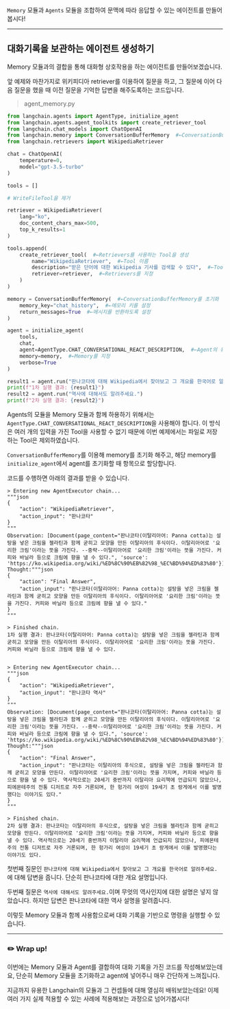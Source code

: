 `Memory` 모듈과 `Agents` 모듈을 조합하여 문맥에 따라 응답할 수 있는 에이전트를 만들어봅시다!

---

## 대화기록을 보관하는 에이전트 생성하기

Memory 모듈과의 결합을 통해 대화형 상호작용을 하는 에이전트를 만들어보겠습니다. 

앞 예제와 마찬가지로 위키피디아 retriever를 이용하여 질문을 하고, 그 질문에 이어 다음 질문을 했을 때 이전 질문을 기억한 답변을 해주도록하는 코드입니다.

> agent_memory.py

```python
from langchain.agents import AgentType, initialize_agent
from langchain.agents.agent_toolkits import create_retriever_tool
from langchain.chat_models import ChatOpenAI
from langchain.memory import ConversationBufferMemory  #←ConversationBufferMemory 가져오기
from langchain.retrievers import WikipediaRetriever

chat = ChatOpenAI(
    temperature=0,
    model="gpt-3.5-turbo"
)

tools = []

# WriteFileTool을 제거

retriever = WikipediaRetriever(
    lang="ko",
    doc_content_chars_max=500,
    top_k_results=1
)

tools.append(
    create_retriever_tool(  #←Retrievers를 사용하는 Tool을 생성
        name="WikipediaRetriever",  #←Tool 이름
        description="받은 단어에 대한 Wikipedia 기사를 검색할 수 있다",  #←Tool 설명
        retriever=retriever,  #←Retrievers를 지정
    )
)

memory = ConversationBufferMemory(  #←ConversationBufferMemory를 초기화
    memory_key="chat_history",  #←메모리 키를 설정
    return_messages=True  #←메시지를 반환하도록 설정
)

agent = initialize_agent(
    tools,
    chat,
    agent=AgentType.CHAT_CONVERSATIONAL_REACT_DESCRIPTION,  #←Agent의 유형을 대화형으로 변경
    memory=memory,  #←Memory를 지정
    verbose=True
)

result1 = agent.run("판나코타에 대해 Wikipedia에서 찾아보고 그 개요를 한국어로 알려주세요.")
print(f"1차 실행 결과: {result1}")
result2 = agent.run("역사에 대해서도 알려주세요.")
print(f"2차 실행 결과: {result2}")
```

Agents의 모듈을 Memory 모듈과 함께 하용하기 위해서는 `AgentType.CHAT_CONVERSATIONAL_REACT_DESCRIPTION`을 사용해야 합니다. 이 방식은 여러 개의 입력을 가진 Tool을 사용할 수 없기 때문에 이번 예제에서는 파일로 저장하는 Tool은 제외하였습니다.

`ConversationBufferMemory`를 이용해 memory를 초기화 해주고, 해당 memory를 `initialize_agent`에서 agent를 초기화할 때 항목으로 할당합니다.





코드를 수행하면 아래의 결과를 받을 수 있습니다.

```log
> Entering new AgentExecutor chain...
"""json
{
    "action": "WikipediaRetriever",
    "action_input": "판나코타"
}
"""
Observation: [Document(page_content="판나코타(이탈리아어: Panna cotta)는 설탕을 넣은 크림을 젤라틴과 함께 굳히고 모양을 만든 이탈리아의 후식이다. 이탈리아어로 '요리한 크림'이라는 뜻을 가진다. --중략--이탈리아어로 '요리한 크림'이라는 뜻을 가진다. 커피와 바닐라 등으로 크림에 향을 낼 수 있다.", 'source': 'https://ko.wikipedia.org/wiki/%ED%8C%90%EB%82%98_%EC%BD%94%ED%83%80'})]
Thought:"""json
{
    "action": "Final Answer",
    "action_input": "판나코타(이탈리아어: Panna cotta)는 설탕을 넣은 크림을 젤라틴과 함께 굳히고 모양을 만든 이탈리아의 후식이다. 이탈리아어로 '요리한 크림'이라는 뜻을 가진다. 커피와 바닐라 등으로 크림에 향을 낼 수 있다."
}
"""

> Finished chain.
1차 실행 결과: 판나코타(이탈리아어: Panna cotta)는 설탕을 넣은 크림을 젤라틴과 함께 굳히고 모양을 만든 이탈리아의 후식이다. 이탈리아어로 '요리한 크림'이라는 뜻을 가진다. 커피와 바닐라 등으로 크림에 향을 낼 수 있다.


> Entering new AgentExecutor chain...
"""json
{
    "action": "WikipediaRetriever",
    "action_input": "판나코타 역사"
}
"""
Observation: [Document(page_content="판나코타(이탈리아어: Panna cotta)는 설탕을 넣은 크림을 젤라틴과 함께 굳히고 모양을 만든 이탈리아의 후식이다. 이탈리아어로 '요리한 크림'이라는 뜻을 가진다. --중략--이탈리아어로 '요리한 크림'이라는 뜻을 가진다. 커피와 바닐라 등으로 크림에 향을 낼 수 있다.", 'source': 'https://ko.wikipedia.org/wiki/%ED%8C%90%EB%82%98_%EC%BD%94%ED%83%80'})]
Thought:"""json
{
    "action": "Final Answer",
    "action_input": "판나코타는 이탈리아의 후식으로, 설탕을 넣은 크림을 젤라틴과 함께 굳히고 모양을 만든다. 이탈리아어로 '요리한 크림'이라는 뜻을 가지며, 커피와 바닐라 등으로 향을 낼 수 있다. 역사적으로는 20세기 중반까지 이탈리아 요리책에 언급되지 않았으나, 피에몬테주의 전통 디저트로 자주 거론되며, 한 헝가리 여성이 19세기 초 랑게에서 이를 발명했다는 이야기도 있다."
}
"""

> Finished chain.
2차 실행 결과: 판나코타는 이탈리아의 후식으로, 설탕을 넣은 크림을 젤라틴과 함께 굳히고 모양을 만든다. 이탈리아어로 '요리한 크림'이라는 뜻을 가지며, 커피와 바닐라 등으로 향을 낼 수 있다. 역사적으로는 20세기 중반까지 이탈리아 요리책에 언급되지 않았으나, 피에몬테주의 전통 디저트로 자주 거론되며, 한 헝가리 여성이 19세기 초 랑게에서 이를 발명했다는 이야기도 있다.
```

첫번째 질문인 `판나코타에 대해 Wikipedia에서 찾아보고 그 개요를 한국어로 알려주세요.`에 대해 답변을 줍니다. 단순히 판나코타에 대한 개요 설명입니다.

두번째 질문은 `역사에 대해서도 알려주세요.`이며 무엇의 역사인지에 대한 설명은 넣지 않았습니다. 하지만 답변은 판나코타에 대한 역사 설명을 알려줍니다.



이렇듯 Memory 모듈과 함께 사용함으로써 대화 기록을 기반으로 명령을 실행할 수 있습니다. 



---

### ✏️ Wrap up!

이번에는 Memory 모듈과 Agent를 결합하여 대화 기록을 가진 코드를 작성해보았는데요, 단순히 Memory 모듈을 초기화하고 agent에 넣어주니 매우 간단하게 느껴집니다. 

지금까지 유용한 Langchain의 모듈과 그 컨셉들에 대해 열심히 배워보았는데요! 이제 여러 가지 실제 적용할 수 있는 사례에 적용해보는 과정으로 넘어가봅시다!
